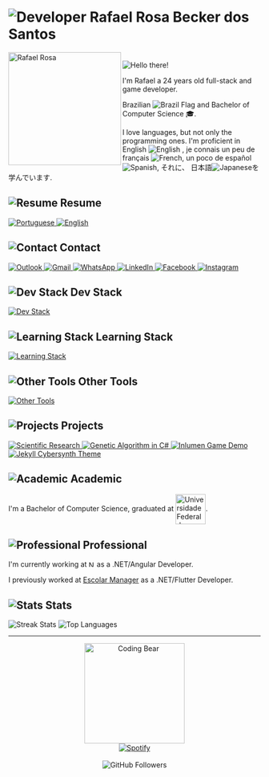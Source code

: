 # <img src="https://img.icons8.com/nolan/64/user-default.png" alt="Developer" /> Rafael Rosa Becker dos Santos

<img src="https://i.imgur.com/hHIjGbP.png" alt="Rafael Rosa" width="225" align="left"/>
<br>

<img src="https://readme-typing-svg.herokuapp.com?font=montserrat&size=30&duration=3000&color=9129F7&lines=Hello+there!" alt="Hello there!" title="Hello there!"/>

I'm Rafael a 24 years old full-stack and game developer.

Brazilian <img src="https://img.icons8.com/color/16/000000/brazil-circular.png" alt="Brazil Flag" align=center/> and Bachelor of Computer Science 🎓.

I love languages, but not only the programming ones. I'm proficient in English <img src="https://img.icons8.com/color/16/000000/great-britain-circular.png" alt="English" title="Britain Flag"/>
, je connais un peu de français <img src="https://img.icons8.com/color/16/000000/france-circular.png" alt="French" title="France Flag"/>, un poco de español <img src="https://img.icons8.com/color/16/000000/spain-circular.png" alt="Spanish" title="Spain Flag"/>, それに、 日本語<img src="https://img.icons8.com/color/16/000000/japan-circular.png" alt="Japanese" title="Japan Flag"/>を学んでいます.

## <img src="https://img.icons8.com/nolan/32/open-resume.png" alt="Resume"/> Resume

<a href="https://drive.google.com/file/d/17CkQlO6ZwDN6OtIXdiwsWKTjLUAbGIbv/view?usp=sharing" target="_blank">
 <img src="https://img.icons8.com/color/50/000000/brazil-circular.png" alt="Portuguese" title="Portuguese"/>
</a>
<a href="https://drive.google.com/file/d/17PruSYgOeFhjp8XZtrEbMqgeg3CJgrlm/view?usp=sharing" target="_blank">
 <img src="https://img.icons8.com/color/50/000000/great-britain-circular.png" alt="English" title="English"/>
</a>
<!-- Next resumes to add
<img src="https://img.icons8.com/color/50/000000/spain2-circular.png" alt="Spanish" title="Spanish"/>
<img src="https://img.icons8.com/color/50/000000/china-circular.png alt"Mandarin" title="Mandarin"/>
<img src="https://img.icons8.com/color/50/000000/japan-circular.png" alt="Japanese" title="Japanese"/>
<img src="https://img.icons8.com/color/50/000000/germany-circular.png" alt="German" title="German"/>
-->

## <img src="https://img.icons8.com/nolan/32/business-contact.png" alt="Contact"/> Contact

<a href="mailto:rafaelxsantosx@hotmail.com" target="_blank">
  <img src="https://img.icons8.com/color/50/000000/ms-outlook.png" alt="Outlook" title="Outlook"/>
</a>
<a href="mailto:rafaelxsantosx@gmail.com" target="_blank">
  <img src="https://img.icons8.com/color/50/000000/gmail-new.png" alt="Gmail" title="Gmail"/>
</a>
<a href="https://api.whatsapp.com/send?phone=5562991539307" target="_blank">
  <img src="https://img.icons8.com/color/50/000000/whatsapp--v1.png" alt="WhatsApp" title="WhatsApp"/>
</a>
<a href="https://www.linkedin.com/in/ziinahzoor/" target="_blank">
  <img src="https://img.icons8.com/color/50/000000/linkedin.png" alt="LinkedIn" title="LinkedIn"/>
</a>
<a href="https://www.facebook.com/ziinahzoor/" target="_blank">
  <img src="https://img.icons8.com/color/50/000000/facebook.png" alt="Facebook" title="Facebook"/>
</a> 
<a href="https://www.instagram.com/ziinahzoor/" target="_blank">
  <img src="https://img.icons8.com/fluency/50/000000/instagram-new.png" alt="Instagram" title="Instagram"/>
</a> 


## <img src="https://img.icons8.com/nolan/32/code--v2.png" alt="Dev Stack"/> Dev Stack
[![Dev Stack](https://skillicons.dev/icons?i=c,cs,dart,js,ts,java,html,md,css,sass,dotnet,angular,flutter,bootstrap,git,postgres,mysql,visualstudio,vscode,postman&theme=dark)](https://skillicons.dev) <!-- postman -->

<!--
<code><img src="https://img.icons8.com/color/50/000000/c-programming.png" alt="C" title="C"/></code>
<code><img src="https://img.icons8.com/color/50/000000/c-sharp-logo.png" alt="C#" title="C#"/></code>
<code><img src="https://img.icons8.com/color/50/000000/dart.png" alt="Dart" title="Dart"/></code>
<code><img src="https://img.icons8.com/color/50/000000/javascript.png" alt="JavaScript" title="JavaScript"/></code>
<code><img src="https://img.icons8.com/color/50/000000/typescript.png" alt="TypeScript" title="TypeScript"/></code>

<code><img src="https://img.icons8.com/color/50/000000/java-coffee-cup-logo.png" alt="Java" title="Java"/></code>
<code><img src="https://img.icons8.com/color/50/000000/net-framework.png" alt=".NET Core" title=".NET Core" width="50" /></code>
<code><img src="https://img.icons8.com/color/50/000000/angularjs.png" alt="Angular" title="Angular"/></code>
<code><img src="https://img.icons8.com/color/50/000000/flutter.png" alt="Flutter" title="Flutter"/></code>
<code><img src="https://img.icons8.com/color/50/000000/bootstrap.png" alt="Bootstrap" title="Bootstrap"/></code>

<code><img src="https://img.icons8.com/color/50/000000/git.png" alt="Git" title="Git"/></code>
<code><img src="https://img.icons8.com/color/50/000000/html-5--v1.png" alt="HTML" title="HTML"/></code>
<code><img src="https://img.icons8.com/color/50/000000/css3.png" alt="CSS" title="CSS"/></code>
<code><img src="https://img.icons8.com/color/50/000000/sass.png" alt="SASS" title="SASS"/></code>
<code><img src="https://img.icons8.com/color/50/000000/postgreesql.png" alt="PostGre" title="PostGre"/></code>

<code><img src="https://img.icons8.com/color/50/000000/mysql-logo.png" alt="MySQL" title="MySQL"/></code>
<code><img src="https://img.icons8.com/external-tal-revivo-shadow-tal-revivo/50/000000/external-postman-is-the-only-complete-api-development-environment-logo-shadow-tal-revivo.png" alt="Postman" title="Postman"/></code>
-->

## <img src="https://img.icons8.com/nolan/32/books-1.png" alt="Learning Stack"/> Learning Stack
[![Learning Stack](https://skillicons.dev/icons?i=tailwind,firebase,react,reactivex,nodejs,aws,materialui,jquery,expressjs,azure,docker,powershell,bash,unity,unreal,jest,gherkin&theme=dark)](https://skillicons.dev) <!-- sqlserver, jira, reactnative-->

<!--
<code><img src="https://img.icons8.com/color/50/000000/microsoft-sql-server.png" alt="SQL Server" title="SQL Server"/></code>
<code><img src="https://img.icons8.com/color/50/000000/azure-1.png" alt="Azure" title="Azure"/></code>
<code><img src="https://img.icons8.com/color/50/000000/jira.png" alt="Jira" title="Jira"/></code>
<code><img src="https://img.icons8.com/color/50/000000/firebase.png" alt="Firebase" title="Firebase"/></code>
<code><img src="https://img.icons8.com/color/50/000000/docker.png" alt="Docker" title="Docker"/></code>

<code><img src="https://img.icons8.com/color/50/000000/amazon-web-services.png" alt="AWS" title="AWS"/></code>
<code><img src="https://img.icons8.com/color/50/000000/react-native.png" alt="React" title="React"/></code>
<code><img src="https://img.icons8.com/color/50/000000/nodejs.png" alt="Node.js" title="Node.js, Express.js"/></code>
<code><img src="https://img.icons8.com/color/50/000000/powershell.png" alt="PowerShell" title="PowerShell"/></code>
<code><img src="https://img.icons8.com/color/50/000000/bash.png" alt="Bash" title="Bash"/></code>

<code><img src="https://img.icons8.com/fluent/50/000000/unity.png" alt="Unity" title="Unity"/></code>
<code><img src="https://img.icons8.com/color/50/000000/unreal-engine.png" alt="Unreal Engine" title="Unreal Engine"/></code>
-->

<!-- To add later
## <img src="https://img.icons8.com/nolan/32/books-1.png" alt="Want to Learn"/> Want to Learn

[![Want to Learn](https://skillicons.dev/icons?i=cpp,lua,py,go,kotlin,elixir,ruby,php,r,vue,nextjs,nestjs,redux,spring,django,tensorflow,laravel,unity,kubernetes,linux,gradle,redis,mongodb,sqlite,selenium,svelte&theme=dark)](https://skillicons.dev)

<code><img src="https://img.icons8.com/color/50/000000/c-plus-plus-logo.png" alt="C++" title="C++"/><code>
<code><img src="https://img.icons8.com/color/50/000000/python.png" alt="Python" title="Python"/></code>
<code><img src="https://img.icons8.com/color/50/000000/kotlin.png" alt="Kotlin" title="Kotlin"/></code>
<code><img src="https://img.icons8.com/color/50/000000/ruby-programming-language.png" alt="Ruby" title="Ruby"/></code>
<code><img src="https://img.icons8.com/windows/50/000000/php-logo.png" alt="PHP" title="PHP"/></code>
<code><img src="https://img.icons8.com/windows/50/000000/r-project.png" alt="R" title="R"/></code>
<code><img src="https://img.icons8.com/color/50/000000/delphi-ide.png" alt="Delphi" title="Delphi"/></code>
<code><img src="https://img.icons8.com/color/50/000000/golang.png" alt="Golang" title="Golang"/></code>

<code><img src="https://img.icons8.com/color/50/000000/spring-logo.png" alt="Spring" title="Spring"/></code>
<code><img src="https://img.icons8.com/color/50/000000/django.png" alt="Django" title="Django"/></code>
<code><img src="https://img.icons8.com/fluent/50/000000/laravel.png" alt="Laravel" title="Laravel"/></code>
<code><img src="https://img.icons8.com/color/50/000000/react-native.png" alt="React Native" title="React Native"/></code>
<code><img src="https://img.icons8.com/color/50/000000/vue-js.png" alt="Vue" title="Vue"/></code>

<code><img src="https://img.icons8.com/color/50/000000/kubernetes.png" alt="Kubernetes" title="Kubernetes"/></code>
<code><img src="https://img.icons8.com/color/50/000000/mongodb.png" alt="MongoDB" title="MongoDB"/></code>

assembly
-->

## <img src="https://img.icons8.com/nolan/32/design.png" alt="Other Tools"/> Other Tools
[![Other Tools](https://skillicons.dev/icons?i=latex,ps,ae,ai,figma&theme=dark)](https://skillicons.dev)

<!--
<code><img src="https://img.icons8.com/color/50/000000/latex.png" alt="LaTeX" title="LaTeX"/></code>
<code><img src="https://img.icons8.com/color/50/000000/adobe-photoshop--v1.png" alt="Photoshop" title="Photoshop"/></code>
<code><img src="https://img.icons8.com/color/50/000000/figma--v1.png" alt="Figma" title="Figma"/></code>
-->

## <img src="https://img.icons8.com/nolan/32/project-management.png" alt="Projects"/> Projects

 <a href="https://drive.google.com/file/d/1iic6vnlyXAg6aO55CrkMW0VLlxxlGP2Y/view?usp=sharing">
  <img src="https://img.icons8.com/nolan/50/flip-chart.png" alt="Scientific Research" title="Scientific Research"/>
 </a>
 <a href="https://github.com/ziinahzoor/GeneticAlgorithm">
  <img src="https://img.icons8.com/nolan/50/biotech.png" alt="Genetic Algorithm in C#" title="Genetic Algorithm in C#"/>
 </a>
 <a href="https://github.com/ziinahzoor/inlumen">
  <img src="https://img.icons8.com/nolan/50/nintendo-switch-pro-controller.png" alt="Inlumen Game Demo" title="Inlumen Game Demo"/>
 </a>
 <a href="https://github.com/ziinahzoor/cybersynth-theme">
  <img src="https://img.icons8.com/nolan/50/paint-palette.png" alt="Jekyll Cybersynth Theme" title="Jekyll Cybersynth Theme"/>
 </a>
 
## <img src="https://img.icons8.com/nolan/32/school-building.png" alt="Academic"/> Academic

I'm a Bachelor of Computer Science, graduated at <a href="https://ufg.br/"><img src="https://files.cercomp.ufg.br/weby/up/1/o/Marca_UFG_cor_horizontal-04.png" height=60 alt="Universidade Federal de Goiás" title="Universidade Federal de Goiás" align=center /></a>.

## <img src="https://img.icons8.com/nolan/32/work.png" alt="Professional"/> Professional

I'm currently working at <a href="https://www.nttdata.com"><img src="https://upload.wikimedia.org/wikipedia/commons/0/09/NTT-Data-Logo.svg" alt="NTT DATA" title="NTT DATA" height=12/></a> as a .NET/Angular Developer.

I previously worked at [Escolar Manager](https://www.escolarmanager.com.br) as a .NET/Flutter Developer.

## <img src="https://img.icons8.com/nolan/32/bar-chart.png" alt="Stats"/> Stats

<img src="http://github-readme-streak-stats.herokuapp.com?user=ziinahzoor&theme=radical" alt="Streak Stats" title="Streak Stats"/>
<img src="https://github-readme-stats.vercel.app/api/top-langs/?username=ziinahzoor&theme=radical&layout=compact" alt="Top Languages" title="Top Languages"/>

---

<div align="center">
 <img src="https://i.giphy.com/media/1GEATImIxEXVR79Dhk/giphy.webp" alt="Coding Bear" height="200"/>
 </br>
 <a href="https://spotify-github-profile.vercel.app/api/view?uid=y5sqw3v5r21adcwbkaewvl406&redirect=true">
  <img src="https://spotify-github-profile.vercel.app/api/view?uid=y5sqw3v5r21adcwbkaewvl406&cover_image=true&theme=novatorem&bar_color=53b14f&bar_color_cover=false" alt="Spotify" title="Spotify"/>
 </a>
 <br>
 <br>
 <img src="https://img.shields.io/github/followers/ziinahzoor?color=blueviolet&style=for-the-badge" alt="GitHub Followers"/>
</div>
